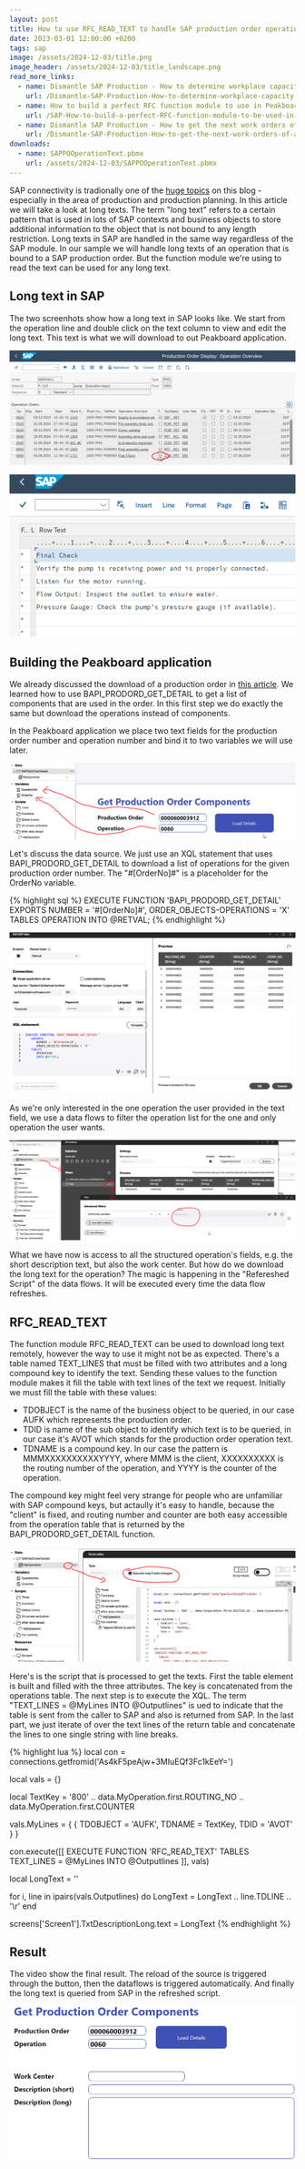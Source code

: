 ```yaml
---
layout: post
title: How to use RFC_READ_TEXT to handle SAP production order operation texts with Peakboard
date: 2023-03-01 12:00:00 +0200
tags: sap
image: /assets/2024-12-03/title.png
image_header: /assets/2024-12-03/title_landscape.png
read_more_links:
  - name: Dismantle SAP Production - How to determine workplace capacity
    url: /Dismantle-SAP-Production-How-to-determine-workplace-capacity.html
  - name: How to build a perfect RFC function module to use in Peakboard
    url: /SAP-How-to-build-a-perfect-RFC-function-module-to-be-used-in-Peakboard.html
  - name: Dismantle SAP Production - How to get the next work orders of a workplace by using COOIS transaction
    url: /Dismantle-SAP-Production-How-to-get-the-next-work-orders-of-a-workplace-by-using-COOIS-transaction-in-Peakboard.html
downloads:
  - name: SAPPOOperationText.pbmx
    url: /assets/2024-12-03/SAPPOOperationText.pbmx
---
```

SAP connectivity is tradionally one of the [huge topics](https://how-to-dismantle-a-peakboard-box.com/category/sap) on this blog - especially in the area of production and production planning. In this article we will take a look at long texts. The term "long text" refers to a certain pattern that is used in lots of SAP contexts and business objects to store additional information to the object that is not bound to any length restriction. Long texts in SAP are handled in the same way regardless of the SAP module. 
In our sample we will handle long texts of an operation that is bound to a SAP production order. But the function module we're using to read the text can be used for any long text.

## Long text in SAP

The two screenhots show how a long text in SAP looks like. We start from the operation line and double click on the text column to view and edit the long text. This text is what we will download to out Peakboard application.

![image](/assets/2024-12-03/010.png)

![image](/assets/2024-12-03/020.png)

## Building the Peakboard application

We already discussed the download of a production order in [this article](/Dismantle-BAPI_PRODORD_GET_DETAIL-How-to-get-production-order-details-from-SAP.html). We learned how to use BAPI_PRODORD_GET_DETAIL to get a list of components that are used in the order. In this first step we do exactly the same but download the operations instead of components.

In the Peakboard application we place two text fields for the production order number and operation number and bind it to two variables we will use later.

![image](/assets/2024-12-03/030.png)

Let's discuss the data source. We just use an XQL statement that uses BAPI_PRODORD_GET_DETAIL to download a list of operations for the given production order number. The "#[OrderNo]#" is a placeholder for the OrderNo variable.

{% highlight sql %}
EXECUTE FUNCTION 'BAPI_PRODORD_GET_DETAIL'
   EXPORTS
      NUMBER = '#[OrderNo]#',
      ORDER_OBJECTS-OPERATIONS = 'X'
   TABLES
      OPERATION
      INTO @RETVAL;
{% endhighlight %}

![image](/assets/2024-12-03/040.png)

As we're only interested in the one operation the user provided in the text field, we use a data flows to filter the operation list for the one and only operation the user wants.

![image](/assets/2024-12-03/050.png)

What we have now is access to all the structured operation's fields, e.g. the short description text, but also the work center. But how do we download the long text for the operation? The magic is happening in the "Refereshed Script" of the data flows. It will be executed every time the data flow refreshes.

## RFC_READ_TEXT

The function module RFC_READ_TEXT can be used to download long text remotely, however the way to use it might not be as expected. There's a table named TEXT_LINES that must be filled with two attributes and a long compound key to identify the text. Sending these values to the function module makes it fill the table with text lines of the text we request.
Initially we must fill the table with these values:

* TDOBJECT is the name of the business object to be queried, in our case AUFK which represents the production order.
* TDID is name of the sub object to identify which text is to be queried, in our case it's AVOT which stands for the production order operation text.
* TDNAME is a compound key. In our case the pattern is MMMXXXXXXXXXXYYYY, where MMM is the client, XXXXXXXXXX is the routing number of the operation, and YYYY is the counter of the operation.

The compound key might feel very strange for people who are unfamiliar with SAP compound keys, but actaully it's easy to handle, because the "client" is fixed, and routing number and counter are both easy accessible from the operation table that is returned by the BAPI_PRODORD_GET_DETAIL function.

![image](/assets/2024-12-03/055.png)

Here's is the script that is processed to get the texts. First the table element is built and filled with the three attributes. The key is concatenated from the operations table.
The next step is to execute the XQL. The term "TEXT_LINES = @MyLines INTO @Outputlines" is ued to indicate that the table is sent from the caller to SAP and also is returned from SAP.
In the last part, we just iterate of over the text lines of the return table and concatenate the lines to one single string with line breaks.

{% highlight lua %}
local con = connections.getfromid('As4kF5peAjw+3MIuEQf3Fc1kEeY=')

local vals = {}

local TextKey = '800' .. data.MyOperation.first.ROUTING_NO .. data.MyOperation.first.COUNTER

vals.MyLines = {
  { TDOBJECT = 'AUFK',
    TDNAME =  TextKey,
    TDID =  'AVOT'
  }
}

con.execute([[
 EXECUTE FUNCTION 'RFC_READ_TEXT'
   TABLES
      TEXT_LINES = @MyLines INTO @Outputlines
  ]], vals)


local LongText = ''
  
for i, line in ipairs(vals.Outputlines) do
  LongText = LongText .. line.TDLINE .. '\r'
end

screens['Screen1'].TxtDescriptionLong.text = LongText
{% endhighlight %}

## Result

The video show the final result. The reload of the source is triggered through the button, then the dataflows is triggered automatically. And finally the long text is queried from SAP in the refreshed script.

![image](/assets/2024-12-03/result.gif)
